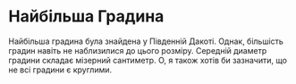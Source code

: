 # Найбільша Градина

Найбільша градина була знайдена у Південній Дакоті. Однак, більшість градин
навіть не наблизилися до цього розміру. Середній диаметр градини складає
мізерний сантиметр. О, я також хотів би зазначити, що не всі градини є круглими.
